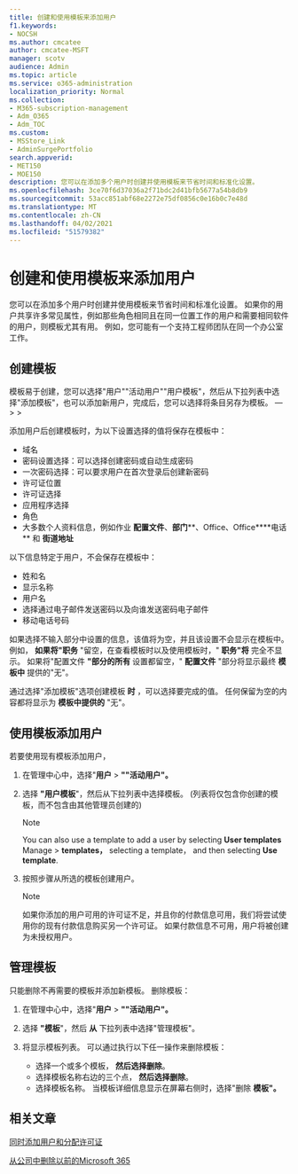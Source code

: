 ```yaml
---
title: 创建和使用模板来添加用户
f1.keywords:
- NOCSH
ms.author: cmcatee
author: cmcatee-MSFT
manager: scotv
audience: Admin
ms.topic: article
ms.service: o365-administration
localization_priority: Normal
ms.collection:
- M365-subscription-management
- Adm_O365
- Adm_TOC
ms.custom:
- MSStore_Link
- AdminSurgePortfolio
search.appverid:
- MET150
- MOE150
description: 您可以在添加多个用户时创建并使用模板来节省时间和标准化设置。
ms.openlocfilehash: 3ce70f6d37036a2f71bdc2d41bfb5677a54b8db9
ms.sourcegitcommit: 53acc851abf68e2272e75df0856c0e16b0c7e48d
ms.translationtype: MT
ms.contentlocale: zh-CN
ms.lasthandoff: 04/02/2021
ms.locfileid: "51579382"
---
```

# <a name="create-and-use-a-template-to-add-users"></a>创建和使用模板来添加用户

您可以在添加多个用户时创建并使用模板来节省时间和标准化设置。 如果你的用户共享许多常见属性，例如那些角色相同且在同一位置工作的用户和需要相同软件的用户，则模板尤其有用。 例如，您可能有一个支持工程师团队在同一个办公室工作。  

## <a name="create-a-template"></a>创建模板

模板易于创建，您可以选择"用户""活动用户""用户模板"，然后从下拉列表中选择"添加模板"，也可以添加新用户，完成后，您可以选择将条目另存为模板。 &mdash;   >    >   

添加用户后创建模板时，为以下设置选择的值将保存在模板中：

- 域名
- 密码设置选择：可以选择创建密码或自动生成密码
- 一次密码选择：可以要求用户在首次登录后创建新密码
- 许可证位置
- 许可证选择
- 应用程序选择
- 角色
- 大多数个人资料信息，例如作业 **配置文件**、**部门****、Office、Office****电话** 和 **街道地址** 

以下信息特定于用户，不会保存在模板中：

- 姓和名
- 显示名称
- 用户名
- 选择通过电子邮件发送密码以及向谁发送密码电子邮件
- 移动电话号码

如果选择不输入部分中设置的信息，该值将为空，并且该设置不会显示在模板中。 例如， **如果将"职务** "留空，在查看模板时以及使用模板时，" **职务"将** 完全不显示。 如果将"配置文件 **"部分的所有** 设置都留空，" **配置文件** "部分将显示最终 **模板中** 提供的"无"。

通过选择"添加模板"选项创建模板 **时** ，可以选择要完成的值。 任何保留为空的内容都将显示为 **模板中提供的** "无"。

## <a name="use-a-template-to-add-a-user"></a>使用模板添加用户

若要使用现有模板添加用户，

1. 在管理中心中，选择"**用户**  >  **""活动用户"。**

2. 选择 **"用户模板**"，然后从下拉列表中选择模板。  (列表将仅包含你创建的模板，而不包含由其他管理员创建的) 

   > [!NOTE]
   > You can also use a template to add a user by selecting **User templates** Manage  >  **templates，** selecting a template， and then selecting **Use template**.

3. 按照步骤从所选的模板创建用户。

   > [!NOTE]
   > 如果你添加的用户可用的许可证不足，并且你的付款信息可用，我们将尝试使用你的现有付款信息购买另一个许可证。 如果付款信息不可用，用户将被创建为未授权用户。

## <a name="manage-templates"></a>管理模板

只能删除不再需要的模板并添加新模板。 删除模板：

1. 在管理中心中，选择"**用户**  >  **""活动用户"。**

2. 选择 **"模板**"，然后 **从** 下拉列表中选择"管理模板"。

3. 将显示模板列表。 可以通过执行以下任一操作来删除模板：
    - 选择一个或多个模板， **然后选择删除**。 
    - 选择模板名称右边的三个点， **然后选择删除**。
    - 选择模板名称。 当模板详细信息显示在屏幕右侧时，选择"删除 **模板"。**

## <a name="related-articles"></a>相关文章

[同时添加用户和分配许可证](add-users.md)

[从公司中删除以前的Microsoft 365](remove-former-employee.md)
  
